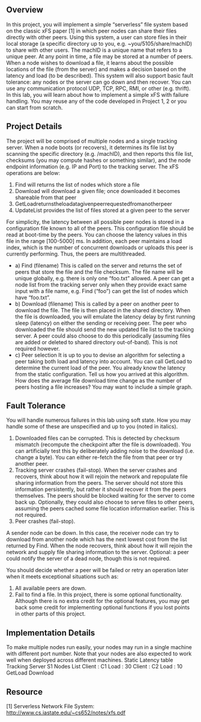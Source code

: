 ## Overview
In this project, you will implement a simple “serverless” file system based on the classic xFS paper [1] in which peer nodes can share their files directly with other peers. Using this system, a user can store files in their local storage (a specific directory up to you, e.g. ~you/5105/share/machID) to share with other users. The machID is a unique name that refers to a unique peer. At any point in time, a file may be stored at a number of peers. When a node wishes to download a file, it learns about the possible locations of the file (from the server) and makes a decision based on the latency and load (to be described). This system will also support basic fault tolerance: any nodes or the server can go down and then recover. You can use any communication protocol UDP, TCP, RPC, RMI, or other (e.g. thrift). In this lab, you will learn about how to implement a simple xFS with failure handling. You may reuse any of the code developed in Project 1, 2 or you can start from scratch.
## Project Details
The project will be comprised of multiple nodes and a single tracking server. When a node boots (or recovers), it determines its file list by scanning the specific directory (e.g. /machID), and then reports this file list, checksums (you may compute hashes or something similar), and the node endpoint information (e.g. IP and Port) to the tracking server. The xFS operations are below:
1. Find will returns the list of nodes which store a file
2. Download will download a given file; once downloaded it becomes shareable from that peer
3. GetLoadreturnstheloadatagivenpeerrequestedfromanotherpeer
4. UpdateList provides the list of files stored at a given peer to the server

For simplicity, the latency between all possible peer nodes is stored in a configuration file known to all of the peers. This configuration file should be read at boot-time by the peers. You can choose the latency values in this file in the range [100-5000] ms. In addition, each peer maintains a load index, which is the number of concurrent downloads or uploads this peer is currently performing. Thus, the peers are multithreaded.
- a) Find (filename)
This is called on the server and returns the set of peers that store the file and the file checksum. The file name will be unique globally, e.g. there is only one “foo.txt” allowed. A peer can get a node list from the tracking server only when they provide exact same input with a file name, e.g. Find (“foo”) can get the list of nodes which have “foo.txt”.
- b) Download (filename)
This is called by a peer on another peer to download the file. The file is then placed in the shared directory.
When the file is downloaded, you will emulate the latency delay by first running sleep (latency) on either the sending or receiving peer. The peer who downloaded the file should send the new updated file list to the tracking server. A peer could also choose to do this periodically (assuming files are added or deleted to shared directory out-of-band). This is not required however.
- c) Peer selection
It is up to you to devise an algorithm for selecting a peer taking both load and latency into account. You can call GetLoad to determine the current load of the peer. You already know the latency from the static configuration. Tell us how you arrived at this algorithm. How does the average file download time change as the number of peers hosting a file increases? You may want to include a simple graph.

## Fault Tolerance
You will handle numerous failures in this lab using soft state. How you may handle some of these are unspecified and up to you (noted in italics).
1) Downloaded files can be corrupted. This is detected by checksum mismatch (recompute the checkpoint
after the file is downloaded). You can artificially test this by deliberately adding noise to the download (i.e.
change a byte). You can either re-fetch the file from that peer or try another peer.
2) Tracking server crashes (fail-stop).
When the server crashes and recovers, think about how it will rejoin the network and repopulate file sharing information from the peers. The server should not store this information persistently, but rather it should recover it from the peers themselves.
The peers should be blocked waiting for the server to come back up. Optionally, they could also choose to serve files to other peers, assuming the peers cached some file location information earlier. This is not required.
3) Peer crashes (fail-stop).

A sender node can be down. In this case, the receiver node can try to download from another node which has the next lowest cost from the list returned by Find. When the node recovers, think about how it will rejoin the network and supply file sharing information to the server. Optional: a peer could notify the server of a dead node, though this is not required.

You should decide whether a peer will be failed or retry an operation later when it meets exceptional situations such as:
1) All available peers are down.
2) Fail to find a file.
In this project, there is some optional functionality. Although there is no extra credit for the optional features, you may get back some credit for implementing optional functions if you lost points in other parts of this project.

## Implementation Details
To make multiple nodes run easily, your nodes may run in a single machine with different port number. Note that your nodes are also expected to work well when deployed across different machines.
Static Latency table
 Tracking Server S1
  Nodes List
  Client : C1 Load : 30
Client : C2 Load : 10
 GetLoad Download

## Resource
[1] Serverless Network File System: http://www.cs.iastate.edu/~cs652/notes/xfs.pdf
   
